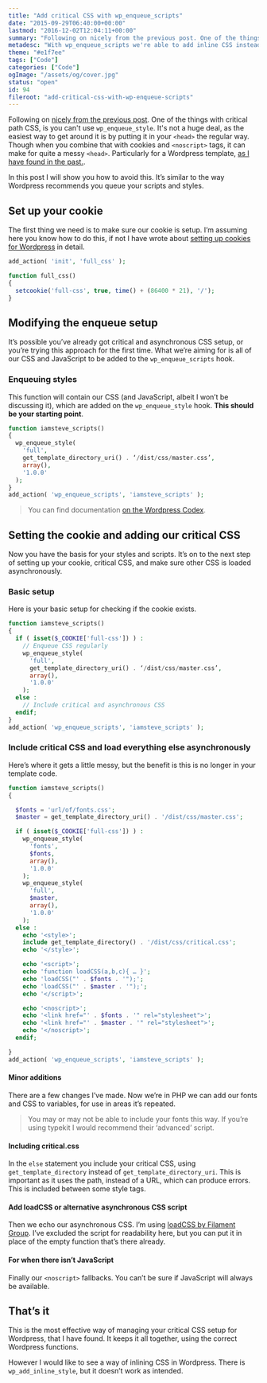 ```yaml
---
title: "Add critical CSS with wp_enqueue_scripts"
date: "2015-09-29T06:40:00+00:00"
lastmod: "2016-12-02T12:04:11+00:00"
summary: "Following on nicely from the previous post. One of the things with critical path CSS, is you can’t use wp_enqueue_style. It’s not a huge deal, as the easiest way to get around it is by putting it in your <head> the regular way. Though when you combine that with cookies and <noscript> tags, it can make for quite a messy <head>. Particularly for a Wordpress template, as I have found in the past..In this post I will show you how to avoid this. It’s similar to the way Wordpress recommends you queue your scripts and styles."
metadesc: "With wp_enqueue_scripts we're able to add inline CSS instead of including a file, this means we can add our critical CSS through functions.php."
theme: "#e1f7ee"
tags: ["Code"]
categories: ["Code"]
ogImage: "/assets/og/cover.jpg"
status: "open"
id: 94
fileroot: "add-critical-css-with-wp-enqueue-scripts"
---
```


Following on [nicely from the previous post](/blog/setting-a-cookie-with-wordpress). One of the things with critical path CSS, is you can't use `wp_enqueue_style`. It's not a huge deal, as the easiest way to get around it is by putting it in your `<head>` the regular way. Though when you combine that with cookies and `<noscript>` tags, it can make for quite a messy `<head>`. Particularly for a Wordpress template, [as I have found in the past.](/blog/using-cookies-to-serve-critical-css-for-first-time-visits).

In this post I will show you how to avoid this. It’s similar to the way Wordpress recommends you queue your scripts and styles.

## Set up your cookie
The first thing we need is to make sure our cookie is setup. I’m assuming here you know how to do this, if not I have wrote about [setting up cookies for Wordpress](/blog/setting-a-cookie-with-wordpress) in detail.

```php
add_action( 'init', 'full_css' );

function full_css()
{
  setcookie('full-css', true, time() + (86400 * 21), '/');
}
```

## Modifying the enqueue setup
It’s possible you’ve already got critical and asynchronous CSS setup, or you’re trying this approach for the first time. What we’re aiming for is all of our CSS and JavaScript to be added to the `wp_enqueue_scripts` hook.

### Enqueuing styles
This function will contain our CSS (and JavaScript, albeit I won’t be discussing it), which are added on the `wp_enqueue_style` hook. **This should be your starting point**.

```php
function iamsteve_scripts()
{
  wp_enqueue_style(
    'full',
    get_template_directory_uri() . ‘/dist/css/master.css’,
    array(),
    '1.0.0'
  );
}
add_action( 'wp_enqueue_scripts', 'iamsteve_scripts' );
```

> You can find documentation [on the Wordpress Codex](https://codex.wordpress.org/Function_Reference/wp_enqueue_style).

## Setting the cookie and adding our critical CSS
Now you have the basis for your styles and scripts. It’s on to the next step of setting up your cookie, critical CSS, and make sure other CSS is loaded asynchronously.

### Basic setup
Here is your basic setup for checking if the cookie exists.

```php
function iamsteve_scripts()
{
  if ( isset($_COOKIE['full-css']) ) :
    // Enqueue CSS regularly
    wp_enqueue_style(
      'full',
      get_template_directory_uri() . ‘/dist/css/master.css’,
      array(),
      '1.0.0'
    );
  else :
    // Include critical and asynchronous CSS
  endif;
}
add_action( 'wp_enqueue_scripts', 'iamsteve_scripts' );
```

### Include critical CSS and load everything else asynchronously
Here’s where it gets a little messy, but the benefit is this is no longer in your template code.

```php
function iamsteve_scripts()
{

  $fonts = 'url/of/fonts.css';
  $master = get_template_directory_uri() . '/dist/css/master.css';

  if ( isset($_COOKIE['full-css']) ) :
    wp_enqueue_style(
      'fonts',
      $fonts,
      array(),
      '1.0.0'
    );
    wp_enqueue_style(
      'full',
      $master,
      array(),
      '1.0.0'
    );
  else :
    echo '<style>';
    include get_template_directory() . '/dist/css/critical.css';
    echo '</style>';

    echo '<script>';
    echo 'function loadCSS(a,b,c){ … }';
    echo 'loadCSS("' . $fonts . '");';
    echo 'loadCSS("' . $master . '");';
    echo '</script>';

    echo '<noscript>';
    echo '<link href="' . $fonts . '" rel="stylesheet">';
    echo '<link href="' . $master . '" rel="stylesheet">';
    echo '</noscript>';
  endif;

}
add_action( 'wp_enqueue_scripts', 'iamsteve_scripts' );
```

#### Minor additions
There are a few changes I’ve made. Now we’re in PHP we can add our fonts and CSS to variables, for use in areas it’s repeated.

> You may or may not be able to include your fonts this way. If you’re using typekit I would recommend their ‘advanced’ script.

#### Including critical.css
In the `else` statement you include your critical CSS, using `get_template_directory` instead of `get_template_directory_uri`. This is important as it uses the path, instead of a URL, which can produce errors. This is included between some style tags.

#### Add loadCSS or alternative asynchronous CSS script
Then we echo our asynchronous CSS. I’m using [loadCSS by Filament Group](https://github.com/filamentgroup/loadCSS). I’ve excluded the script for readability here, but you can put it in place of the empty function that’s there already.

#### For when there isn’t JavaScript
Finally our `<noscript>` fallbacks. You can’t be sure if JavaScript will always be available.

## That’s it
This is the most effective way of managing your critical CSS setup for Wordpress, that I have found. It keeps it all together, using the correct Wordpress functions.

However I would like to see a way of inlining CSS in Wordpress. There is `wp_add_inline_style`, but it doesn’t work as intended.
